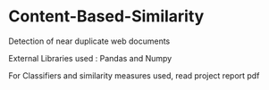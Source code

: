 # Content-Based-Similarity
Detection of near duplicate web documents

External Libraries used : Pandas and Numpy

For Classifiers and similarity measures used, read project report pdf
